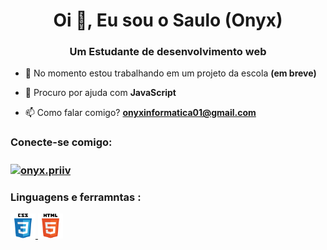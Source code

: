 <h1 align="center">Oi 👋, Eu sou o Saulo (Onyx)</h1>
<h3 align="center">Um Estudante de desenvolvimento web</h3>

- 🔭 No momento estou trabalhando em um projeto da escola **(em breve)**

- 🤝 Procuro por ajuda com **JavaScript**

- 📫 Como falar comigo? **onyxinformatica01@gmail.com**

<h3 align="left">Conecte-se comigo: <h3>
<p align="left">
<a href="https://instagram.com/onyx.priiv" target="blank"><img align="center" src="https://raw.githubusercontent.com/rahuldkjain/github-profile-readme-generator/master/src/images/icons/Social/instagram.svg" alt="onyx.priiv" height="30" width="40" /></a>
</p>

<h3 align="left">Linguagens e ferramntas :</h3>
<p align="left"> <a href="https://www.w3schools.com/css/" target="_blank" rel="noreferrer"> <img src="https://raw.githubusercontent.com/devicons/devicon/master/icons/css3/css3-original-wordmark.svg" alt="css3" width="40" height="40"/> </a> <a href="https://www.w3.org/html/" target="_blank" rel="noreferrer"> <img src="https://raw.githubusercontent.com/devicons/devicon/master/icons/html5/html5-original-wordmark.svg" alt="html5" width="40" height="40"/> </a> </p>
